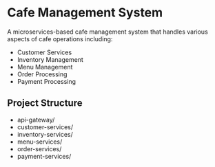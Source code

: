 # Cafe Management System

A microservices-based cafe management system that handles various aspects of cafe operations including:
- Customer Services
- Inventory Management
- Menu Management
- Order Processing
- Payment Processing

## Project Structure
- api-gateway/
- customer-services/
- inventory-services/
- menu-services/
- order-services/
- payment-services/ 